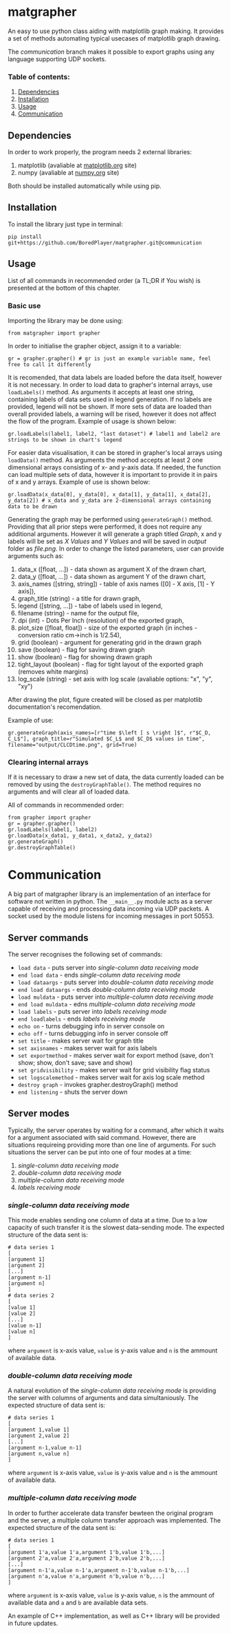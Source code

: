 # matgrapher
An easy to use python class aiding with matplotlib graph making. It provides a set of methods automating typical usecases of matplotlib graph drawing.

The _communication_ branch makes it possible to export graphs using any language supporting UDP sockets.

### Table of contents:
1) [Dependencies](#dependencies)
2) [Installation](#installation)
3) [Usage](#usage)
4) [Communication](#communication)

## Dependencies
In order to work properly, the program needs 2 external libraries:

1) matplotlib (avaliable at [matplotlib.org](https://matplotlib.org/stable/users/getting_started/index.html#installation-quick-start) site)
2) numpy (avaliable at [numpy.org](https://numpy.org/install/) site)

Both should be installed automatically while using pip.

## Installation
To install the library just type in terminal:
```
pip install git+https://github.com/BoredPlayer/matgrapher.git@communication
```

## Usage
List of all commands in recommended order (a TL;DR if You wish) is presented at the bottom of this chapter.

### Basic use
Importing the library may be done using:
```
from matgrapher import grapher
```

In order to initialise the grapher object, assign it to a variable:
```
gr = grapher.grapher() # gr is just an example variable name, feel free to call it differently
```

It is recomended, that data labels are loaded before the data itself, however it is not necessary. In order to load data to grapher's internal arrays, use `loadLabels()` method. As arguments it accepts at least one string, containing labels of data sets used in legend generation. If no labels are provided, legend will not be shown. If more sets of data are loaded than overall provided labels, a warning will be rised, however it does not affect the flow of the program. Example of usage is shown below:
```
gr.loadLabels(label1, label2, "last dataset") # label1 and label2 are strings to be shown in chart's legend
```

For easier data visualisation, it can be stored in grapher's local arrays using `loadData()` method. As arguments the method accepts at least 2 one dimensional arrays consisting of x- and y-axis data. If needed, the function can load multiple sets of data, however it is important to provide it in pairs of x and y arrays. Example of use is shown below:
```
gr.loadData(x_data[0], y_data[0], x_data[1], y_data[1], x_data[2], y_data[2]) # x_data and y_data are 2-dimensional arrays containing data to be drawn
```

Generating the graph may be performed using `generateGraph()` method. Providing that all prior steps were performed, it does not require any additional arguments. However it will generate a graph titled *Graph*, x and y labels will be set as *X Values* and *Y Values* and will be saved in *output* folder as *file.png*. In order to change the listed parameters, user can provide arguments such as:
1) data_x ([float, ...]) - data shown as argument X of the drawn chart,
2) data_y ([float, ...]) - data shown as argument Y of the drawn chart,
3) axis_names ([string, string]) - table of axis names ([0] - X axis, [1] - Y axis]),
4) graph_title (string) - a title for drawn graph,
5) legend ([string, ...]) - tabe of labels used in legend,
6) filename (string) - name for the output file,
7) dpi (int) - Dots Per Inch (resolution) of the exported graph,
8) plot_size ([float, float]) - size of the exported graph (in inches - conversion ratio cm->inch is 1/2.54),
9) grid (boolean) - argument for generating grid in the drawn graph
10) save (boolean) - flag for saving drawn graph
11) show (boolean) - flag for showing drawn graph
12) tight_layout (boolean) - flag for tight layout of the exported graph (removes white margins)
13) log_scale (string) - set axis with log scale (avaliable options: "x", "y", "xy")

After drawing the plot, figure created will be closed as per matplotlib documentation's recomendation.

Example of use:
```
gr.generateGraph(axis_names=[r"time $\left [ s \right ]$", r"$C_D, C_L$"], graph_title=r"Simulated $C_L$ and $C_D$ values in time", filename="output/CLCDtime.png", grid=True)
```

### Clearing internal arrays
If it is necessary to draw a new set of data, the data currently loaded can be removed by using the `destroyGraphTable()`. The method requires no arguments and will clear all of loaded data.

All of commands in recommended order:
```
from grapher import grapher
gr = grapher.grapher()
gr.loadLabels(label1, label2)
gr.loadData(x_data1, y_data1, x_data2, y_data2)
gr.generateGraph()
gr.destroyGraphTable()
```

# Communication
A big part of matgrapher library is an implementation of an interface for software not written in python. The `__main__.py` module acts as a server capable of receiving and processing data incoming via UDP packets. A socket used by the module listens for incoming messages in port 50553.

## Server commands
The server recognises the following set of commands:
* `load data` - puts server into _single-column data receiving mode_
* `end load data` - ends _single-column data receiving mode_
* `load dataargs` - puts server into _double-column data receiving mode_
* `end load dataargs` - ends _double-column data receiving mode_
* `load muldata` - puts server into _multiple-column data receiving mode_
* `end load muldata` - edns _multiple-column data receiving mode_
* `load labels` - puts server into _labels receiving mode_
* `end loadlabels` - ends _labels receiving mode_
* `echo on` - turns debugging info in server console on
* `echo off` - turns debugging info in server console off
* `set title` - makes server wait for graph title
* `set axisnames` - makes server wait for axis labels
* `set exportmethod` - makes server wait for export method (save, don't show; show, don't save; save and show)
* `set gridvisibility` - makes server wait for grid visibility flag status
* `set logscalemethod` - makes server wait for axis log scale method
* `destroy graph` - invokes grapher.destroyGraph() method
* `end listening` - shuts the server down

## Server modes
Typically, the server operates by waiting for a command, after which it waits for a argument associated with said command. However, there are situations requireing providing more than one line of arguments. For such situations the server can be put into one of four modes at a time:
1. _single-column data receiving mode_
2. _double-column data receiving mode_
3. _multiple-column data receiving mode_
4. _labels receiving mode_

### _single-column data receiving mode_
This mode enables sending one column of data at a time. Due to a low capacity of such transfer it is the slowest data-sending mode. The expected structure of the data sent is:
```
# data series 1
[
[argument 1]
[argument 2]
[...]
[argument n-1]
[argument n]
]
# data series 2
[
[value 1]
[value 2]
[...]
[value n-1]
[value n]
]
```
where `argument` is x-axis value, `value` is y-axis value and `n` is the ammount of available data.

### _double-column data receiving mode_
A natural evolution of the _single-column data receiving mode_ is providing the server with columns of arguments and data simultaniously. The expected structure of data sent is:
```
# data series 1
[
[argument 1,value 1]
[argument 2,value 2]
[...]
[argument n-1,value n-1]
[argument n,value n]
]
```
where `argument` is x-axis value, `value` is y-axis value and `n` is the ammount of available data.

### _multiple-column data receiving mode_
In order to further accelerate data transfer bewteen the original program and the server, a multiple column transfer approach was implemented. The expected structure of the data sent is:
```
# data series 1
[
[argument 1'a,value 1'a,argument 1'b,value 1'b,...]
[argument 2'a,value 2'a,argument 2'b,value 2'b,...]
[...]
[argument n-1'a,value n-1'a,argument n-1'b,value n-1'b,...]
[argument n'a,value n'a,argument n'b,value n'b,...]
]
```
where `argument` is x-axis value, `value` is y-axis value, `n` is the ammount of available data and `a` and `b` are available data sets.

An example of C++ implementation, as well as C++ library will be provided in future updates.
